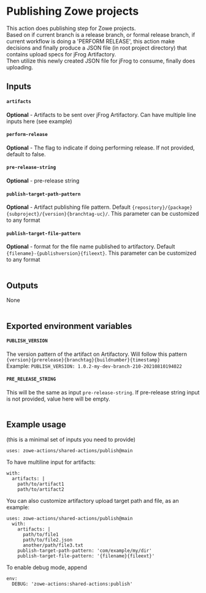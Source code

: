 # Publishing Zowe projects

This action does publishing step for Zowe projects.\
Based on if current branch is a release branch, or formal release branch, if current workflow is doing a 'PERFORM RELEASE', this action make decisions and finally produce a JSON file (in root project directory) that contains upload specs for jFrog Artifactory. \
Then utilize this newly created JSON file for jFrog to consume, finally does uploading.
<br />

## Inputs
#### `artifacts`
**Optional** - Artifacts to be sent over jFrog Artifactory. Can have multiple line inputs here (see example)
#### `perform-release`
**Optional** - The flag to indicate if doing performing release. If not provided, default to false.
#### `pre-release-string`
**Optional** - pre-release string
#### `publish-target-path-pattern`
**Optional** - Artifact publishing file pattern. Default `{repository}/{package}{subproject}/{version}{branchtag-uc}/`. This parameter can be customized to any format
#### `publish-target-file-pattern`
**Optional** - format for the file name published to artifactory. Default `{filename}-{publishversion}{fileext}`. This parameter can be customized to any format
<br /><br />

## Outputs
None
<br /><br />

## Exported environment variables 
#### `PUBLISH_VERSION`
The version pattern of the artifact on Artifactory. Will follow this pattern `{version}{prerelease}{branchtag}{buildnumber}{timestamp}`\
Example: `PUBLISH_VERSION: 1.0.2-my-dev-branch-210-20210810194022`
#### `PRE_RELEASE_STRING`
This will be the same as input `pre-release-string`. If pre-release string input is not provided, value here will be empty.
<br /><br />

## Example usage
(this is a minimal set of inputs you need to provide)
```
uses: zowe-actions/shared-actions/publish@main
```
To have multiline input for artifacts:
```
with:
  artifacts: |
    path/to/artifact1
    path/to/artifact2
```
You can also customize artifactory upload target path and file, as an example:
```
uses: zowe-actions/shared-actions/publish@main
  with:
    artifacts: |
      path/to/file1
      path/to/file2.json
      another/path/file3.txt
    publish-target-path-pattern: 'com/example/my/dir'
    publish-target-file-pattern: '{filename}{fileext}'
```
To enable debug mode, append
```
env:
  DEBUG: 'zowe-actions:shared-actions:publish'
```
